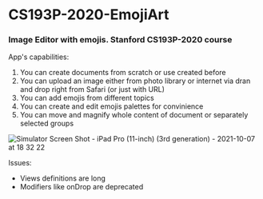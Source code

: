 # CS193P-2020-EmojiArt
### Image Editor with emojis. Stanford CS193P-2020 course

App's capabilities:
1. You can create documents from scratch or use created before
1. You can upload an image either from photo library or internet via dran and drop right from Safari (or just with URL)
1. You can add emojis from different topics
1. You can create and edit emojis palettes for convinience
1. You can move and magnify whole content of document or separately selected groups

![Simulator Screen Shot - iPad Pro (11-inch) (3rd generation) - 2021-10-07 at 18 32 22](https://user-images.githubusercontent.com/22581094/136417111-c6119d0b-8bdb-4fd6-bb54-eabb24e32c79.png)

Issues:
* Views definitions are long
* Modifiers like onDrop are deprecated
